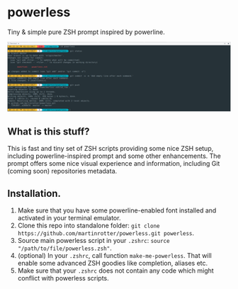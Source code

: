 # powerless
Tiny &amp; simple pure ZSH prompt inspired by powerline.

![alt text](powerless.png)

## What is this stuff?
This is fast and tiny set of ZSH scripts providing some nice ZSH setup, including powerline-inspired prompt and some other enhancements. The prompt offers some nice visual experience and information, including Git (coming soon) repositories metadata.

## Installation.
1. Make sure that you have some powerline-enabled font installed and activated in your terminal emulator.
2. Clone this repo into standalone folder: `git clone https://github.com/martinrotter/powerless.git powerless`.
3. Source main powerless script in your `.zshrc`: `source "/path/to/file/powerless.zsh"`.
4. (optional) In your `.zshrc`, call function `make-me-powerless`. That will enable some advanced ZSH goodies like completion, aliases etc.
5. Make sure that your `.zshrc` does not contain any code which might conflict with powerless scripts.